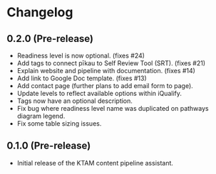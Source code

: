 # Changelog

## 0.2.0 (Pre-release)

- Readiness level is now optional. (fixes #24)
- Add tags to connect pīkau to Self Review Tool (SRT). (fixes #21)
- Explain website and pipeline with documentation. (fixes #14)
- Add link to Google Doc template. (fixes #13)
- Add contact page (further plans to add email form to page).
- Update levels to reflect available options within iQualify.
- Tags now have an optional description.
- Fix bug where readiness level name was duplicated on pathways diagram legend.
- Fix some table sizing issues.

## 0.1.0 (Pre-release)

- Initial release of the KTAM content pipeline assistant.
